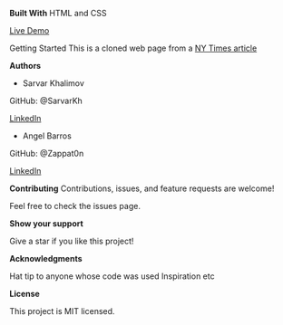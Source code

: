 **Built With**
HTML and CSS

[Live Demo](https://htmlpreview.github.io/?https://github.com/SarvarKh/Project-Sneak-Peek-1/blob/feature/index.html)

Getting Started
This is a cloned web page from a [NY Times article](https://www.nytimes.com/2014/03/18/science/space/detection-of-waves-in-space-buttresses-landmark-theory-of-big-bang.html?_r=0)

**Authors**

* Sarvar Khalimov

GitHub: @SarvarKh

[LinkedIn](https://www.linkedin.com/in/sarvar-khalimov-208797143/)

* Angel Barros

GitHub: @Zappat0n

[LinkedIn](https://www.linkedin.com/in/angel-luis-barros-pazos-8889011b5/)


**Contributing**
Contributions, issues, and feature requests are welcome!

Feel free to check the issues page.


**Show your support**

Give a star if you like this project!

**Acknowledgments**

Hat tip to anyone whose code was used
Inspiration
etc

**License**

This project is MIT licensed.

